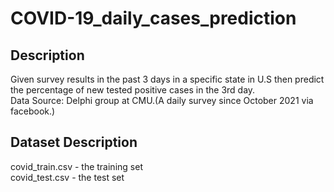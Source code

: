 # COVID-19_daily_cases_prediction

## Description
Given survey results in the past 3 days in a specific state in U.S then predict the percentage of new tested positive cases in the 3rd day.  
Data Source: Delphi group at CMU.(A daily survey since October 2021 via facebook.)

## Dataset Description
covid_train.csv - the training set  
covid_test.csv - the test set  
